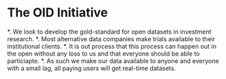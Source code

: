 # The OID Initiative

*. We look to develop the gold-standard for open datasets in investment research.
*. Most alternative data companies make trials available to their institutional clients.
*. It is out process that this process can happen out in the open without any loss to us and that everyone should be able to particiapte.
*. As such we make our data available to anyone and everyone with a small lag, all paying users will get real-time datasets.
